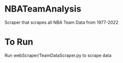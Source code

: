 # NBATeamAnalysis
Scraper that scrapes all NBA Team Data from 1977-2022

# To Run
Run webScraper/TeamDataScraper.py to scrape data
